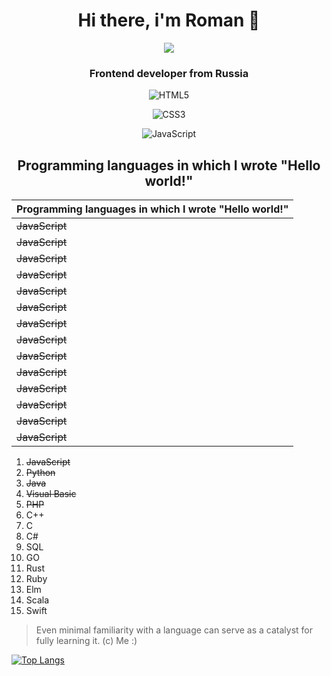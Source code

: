 <div align="center">
  <h1>  Hi there, i'm Roman 👋</h1>

[<img src="https://media4.giphy.com/media/zOvBKUUEERdNm/giphy.gif?cid=ecf05e47z6a7nsj4qk3gdesy8bz9rysh95e752g1jp7r87rq&amp;rid=giphy.gif&amp;ct=g">](https://media.giphy.com/media/zOvBKUUEERdNm/giphy.gif)
  
  <h3>Frontend developer from Russia</h3>

![HTML5](https://img.shields.io/badge/html5-%23E34F26.svg?style=for-the-badge&logo=html5&logoColor=white)

![CSS3](https://img.shields.io/badge/css3-%231572B6.svg?style=for-the-badge&logo=css3&logoColor=white)

![JavaScript](https://img.shields.io/badge/javascript-%23323330.svg?style=for-the-badge&logo=javascript&logoColor=%23F7DF1E)
</div>

<div align="center">
  <h2>Programming languages in which I wrote "Hello world!"</h2>
</div>

|Programming languages in which I wrote "Hello world!"|
|---|
| ~~JavaScript~~ | 
| ~~JavaScript~~ | 
| ~~JavaScript~~ | 
| ~~JavaScript~~ | 
| ~~JavaScript~~ | 
| ~~JavaScript~~ | 
| ~~JavaScript~~ | 
| ~~JavaScript~~ | 
| ~~JavaScript~~ | 
| ~~JavaScript~~ | 
| ~~JavaScript~~ | 
| ~~JavaScript~~ | 
| ~~JavaScript~~ | 
| ~~JavaScript~~ | 

1. ~~JavaScript~~
2. ~~Python~~
3. ~~Java~~
4. ~~Visual Basic~~
5. ~~PHP~~
6. C++
7. C
8. C#
9. SQL
10. GO
11. Rust
12. Ruby
13. Elm
14. Scala
15. Swift

>Even minimal familiarity with a language can serve as a catalyst for fully learning it. (c) Me :)

[![Top Langs](https://github-readme-stats.vercel.app/api/top-langs/?username=YoAsakura&hide_progress=true)](https://github.com/anuraghazra/github-readme-stats)

<!--
**YoAsakura/YoAsakura** is a ✨ _special_ ✨ repository because its `README.md` (this file) appears on your GitHub profile.

Here are some ideas to get you started:

- 🔭 I’m currently working on ...
- 🌱 I’m currently learning ...
- 👯 I’m looking to collaborate on ...
- 🤔 I’m looking for help with ...
- 💬 Ask me about ...
- 📫 How to reach me: ...
- 😄 Pronouns: ...
- ⚡ Fun fact: ...
-->
